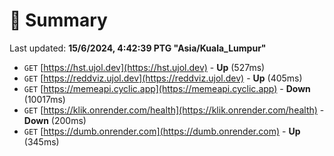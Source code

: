 # 📖 Summary
Last updated: **15/6/2024, 4:42:39 PTG "Asia/Kuala_Lumpur"**

- `GET` [https://hst.ujol.dev](https://hst.ujol.dev) - **Up** (527ms)
- `GET` [https://reddviz.ujol.dev](https://reddviz.ujol.dev) - **Up** (405ms)
- `GET` [https://memeapi.cyclic.app](https://memeapi.cyclic.app) - **Down** (10017ms)
- `GET` [https://klik.onrender.com/health](https://klik.onrender.com/health) - **Down** (200ms)
- `GET` [https://dumb.onrender.com](https://dumb.onrender.com) - **Up** (345ms)
